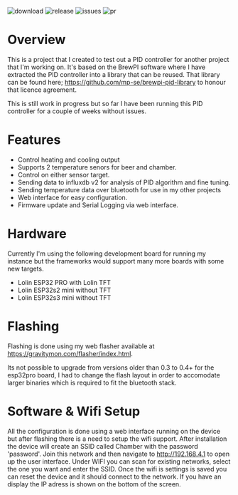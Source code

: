 ![download](https://img.shields.io/github/downloads/mp-se/chamber-controller/total) 
![release](https://img.shields.io/github/v/release/mp-se/chamber-controller?label=latest%20release)
![issues](https://img.shields.io/github/issues/mp-se/chamber-controller)
![pr](https://img.shields.io/github/issues-pr/mp-se/chamber-controller)

# Overview

This is a project that I created to test out a PID controller for another project that I'm working on. It's based on the BrewPI software where I have extracted the PID controller into a library that can be reused. That library can be found here; https://github.com/mp-se/brewpi-pid-library to honour that licence agreement. 

This is still work in progress but so far I have been running this PID controller for a couple of weeks without issues.

# Features

* Control heating and cooling output
* Supports 2 temperature senors for beer and chamber.
* Control on either sensor target.
* Sending data to influxdb v2 for analysis of PID algorithm and fine tuning.
* Sending temperature data over bluetooth for use in my other projects
* Web interface for easy configuration.
* Firmware update and Serial Logging via web interface.

# Hardware

Currently I'm using the following development board for running my instance but the frameworks would support many more boards with some new targets. 

* Lolin ESP32 PRO with Lolin TFT
* Lolin ESP32s2 mini without TFT
* Lolin ESP32s3 mini without TFT

# Flashing

Flashing is done using my web flasher available at https://gravitymon.com/flasher/index.html.

Its not possible to upgrade from versions older than 0.3 to 0.4+ for the esp32pro board, I had to change the flash layout in order to accomodate larger binaries which is required to fit the bluetooth stack.

# Software & Wifi Setup

All the configuration is done using a web interface running on the device but after flashing there is a need to setup the wifi support. After installation the device will create an SSID called Chamber with the password 'password'. Join this network and then navigate to http://192.168.4.1 to open up the user interface. Under WIFI you can scan for existing networks, select the one you want and enter the SSID. Once the wifi is settings is saved you can reset the device and it should connect to the network. If you have an display the IP adress is shown on the bottom of the screen.
